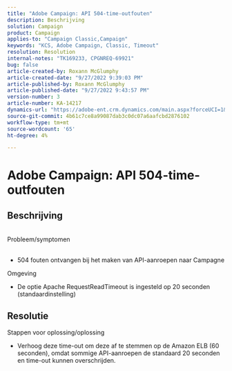 ```yaml
---
title: "Adobe Campaign: API 504-time-outfouten"
description: Beschrijving
solution: Campaign
product: Campaign
applies-to: "Campaign Classic,Campaign"
keywords: "KCS, Adobe Campaign, Classic, Timeout"
resolution: Resolution
internal-notes: "TK169233, CPGNREQ-69921"
bug: false
article-created-by: Roxann McGlumphy
article-created-date: "9/27/2022 9:39:03 PM"
article-published-by: Roxann McGlumphy
article-published-date: "9/27/2022 9:43:57 PM"
version-number: 3
article-number: KA-14217
dynamics-url: "https://adobe-ent.crm.dynamics.com/main.aspx?forceUCI=1&pagetype=entityrecord&etn=knowledgearticle&id=fb9fddcd-ac3e-ed11-9db1-00224808613b"
source-git-commit: 4b61c7ce8a99087dab3c0dc07a6aafcbd2876102
workflow-type: tm+mt
source-wordcount: '65'
ht-degree: 4%

---
```


# Adobe Campaign: API 504-time-outfouten

## Beschrijving

<br>Probleem/symptomen<br><br>
- 504 fouten ontvangen bij het maken van API-aanroepen naar Campagne



Omgeving
- De optie Apache RequestReadTimeout is ingesteld op 20 seconden (standaardinstelling)



## Resolutie

Stappen voor oplossing/oplossing
- Verhoog deze time-out om deze af te stemmen op de Amazon ELB (60 seconden), omdat sommige API-aanroepen de standaard 20 seconden en time-out kunnen overschrijden.

